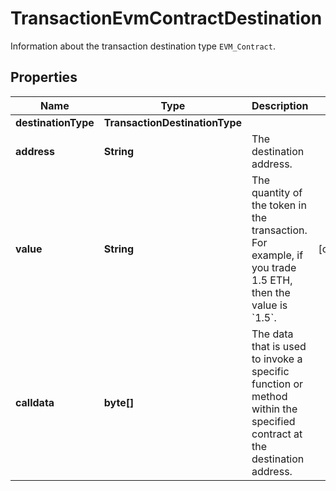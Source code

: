 

# TransactionEvmContractDestination

Information about the transaction destination type `EVM_Contract`. 

## Properties

| Name | Type | Description | Notes |
|------------ | ------------- | ------------- | -------------|
|**destinationType** | **TransactionDestinationType** |  |  |
|**address** | **String** | The destination address. |  |
|**value** | **String** | The quantity of the token in the transaction. For example, if you trade 1.5 ETH, then the value is &#x60;1.5&#x60;.  |  [optional] |
|**calldata** | **byte[]** | The data that is used to invoke a specific function or method within the specified contract at the destination address.  |  |



